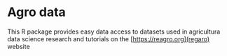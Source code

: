 # Agro data

This R package provides easy data access to datasets used in agricultura data science research and tutorials on the [https://reagro.org](regaro) website 

